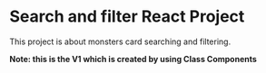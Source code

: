 # Search and filter React Project

This project is about monsters card searching and filtering.


**Note: this is the V1 which is created by using Class Components**


